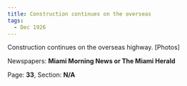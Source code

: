 ```yaml
---  
title: Construction continues on the overseas  
tags:  
  - Dec 1926  
---  
```

  
Construction continues on the overseas highway. [Photos]  
  
Newspapers: **Miami Morning News or The Miami Herald**  
  
Page: **33**, Section: **N/A** 
